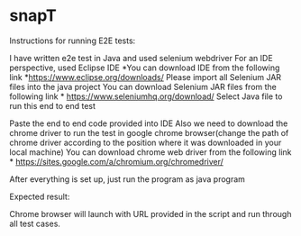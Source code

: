 # snapT
Instructions for running E2E tests:


I have written e2e test in Java and used selenium webdriver 
For an IDE perspective, used Eclipse IDE
*You can download IDE from the following link
*https://www.eclipse.org/downloads/
Please import all Selenium JAR files into the java project 
You can download Selenium JAR files from the following link
            * https://www.seleniumhq.org/download/
Select Java file to run this end to end test

Paste the end to end code provided into IDE
Also we need to download the chrome driver to run the test in google chrome browser(change the path of chrome driver according to the position where it was downloaded in your local machine)
You can download chrome web driver from the following link
            * https://sites.google.com/a/chromium.org/chromedriver/

After everything is set up, just run the program as java program

Expected result:

Chrome browser will launch with URL provided in the script and run through all test cases.
